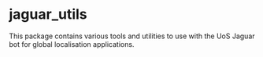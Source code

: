 # jaguar_utils

This package contains various tools and utilities to use with the UoS Jaguar bot for global localisation applications.
